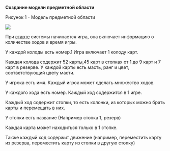**Создание модели предметной области**

Рисунок 1 - Модель предметной области

![](images/domain-model.png)

При <u>старте</u> системы начинается игра, она включает информацию о количестве ходов и время игры.

У каждой колоды есть номер.1 Игра включает 1 колоду карт.

Каждая колода содержит 52 карты,45 карт в стопках от 1 до 9 карт и 7 карт в резерве. У каждой карты есть масть, ранг и цвет, соответствующий цвету масти.

У игрока есть имя. Каждый игрок может сделать множество ходов.

У каждого хода есть номер. Каждый ход содержится в 1 игре.

Каждый ход содержит стопки, то есть колонки, из которых можно брать карты и перемещать в них.

У стопки есть название (Например стопка 1, резерв)

Каждая карта может находиться только в 1 стопке.

Также каждый ход содержит движение (например, переместить карту из резерва, переместить карту из стопки в другую стопку) 

